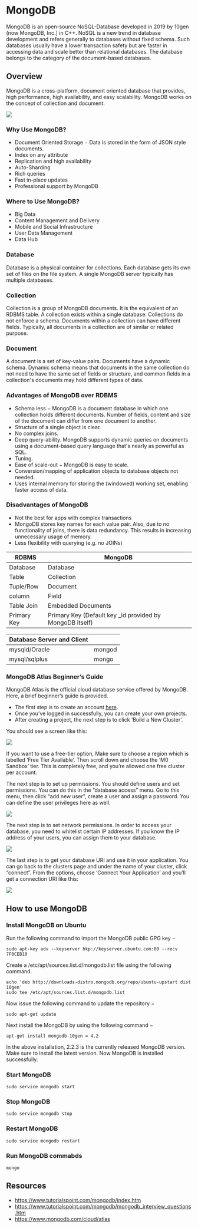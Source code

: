 # MongoDB
MongoDB is an open-source NoSQL-Database developed in 2019 by 10gen (now MongoDB, Inc.] in C++. NoSQL is a new trend in database development and refers generally to databases without fixed schema. Such databases usually have a lower transaction safety but are faster in accessing data and scale better than relational databases. The database belongs to the category of the document-based databases. 

## Overview
MongoDB is a cross-platform, document oriented database that provides, high performance, high availability, and easy scalability. MongoDB works on the concept of collection and document.

![](assets/mongodb-arch.png)

### Why Use MongoDB?
- Document Oriented Storage − Data is stored in the form of JSON style documents.
- Index on any attribute
- Replication and high availability
- Auto-Sharding
- Rich queries
- Fast in-place updates
- Professional support by MongoDB

### Where to Use MongoDB?
- Big Data
- Content Management and Delivery
- Mobile and Social Infrastructure
- User Data Management
- Data Hub

### Database
Database is a physical container for collections. Each database gets its own set of files on the file system. A single MongoDB server typically has multiple databases.

### Collection
Collection is a group of MongoDB documents. It is the equivalent of an RDBMS table. A collection exists within a single database. Collections do not enforce a schema. Documents within a collection can have different fields. Typically, all documents in a collection are of similar or related purpose.

### Document
A document is a set of key-value pairs. Documents have a dynamic schema. Dynamic schema means that documents in the same collection do not need to have the same set of fields or structure, and common fields in a collection's documents may hold different types of data.

### Advantages of MongoDB over RDBMS
- Schema less − MongoDB is a document database in which one collection holds different documents. Number of fields, content and size of the document can differ from one document to another.
- Structure of a single object is clear.
- No complex joins.
- Deep query-ability. MongoDB supports dynamic queries on documents using a document-based query language that's nearly as powerful as SQL.
- Tuning.
- Ease of scale-out − MongoDB is easy to scale.
- Conversion/mapping of application objects to database objects not needed.
- Uses internal memory for storing the (windowed) working set, enabling faster access of data.

### Disadvantages of MongoDB
- Not the best for apps with complex transactions
- MongoDB stores key names for each value pair. Also, due to no functionality of joins, there is data redundancy. This results in increasing unnecessary usage of memory.
- Less flexibility with querying (e.g. no JOINs)

| RDBMS | MongoDB |
|-------|---------|
| Database | Database |
| Table | Collection |
| Tuple/Row | Document |
| column | Field |
| Table Join | Embedded Documents |
| Primary Key | Primary Key (Default key _id provided by MongoDB itself)|

| Database Server and Client | |
|-------|-------|
| mysqld/Oracle | mongod |
| mysql/sqlplus | mongo |

### MongoDB Atlas Beginner’s Guide

MongoDB Atlas is the official cloud database service offered by MongoDB. Here, a brief beginner’s guide is provided. 

- The first step is to create an account [here](https://www.mongodb.com/cloud/atlas).
- Once you’ve logged in successfully, you can create your own projects. 
- After creating a project, the next step is to click ‘Build a New Cluster’. 

You should see a screen like this:

![](assets/cloud-provider.png)

If you want to use a free-tier option, Make sure to choose a region which is labelled ‘Free Tier Available’. Then scroll down and choose the ‘M0 Sandbox’ tier. This is completely free, and you’re allowed one free cluster per account.

The next step is to set up permissions. You should define users and set permissions. You can do this in the “database access” menu. Go to this menu, then click “add new user”, create a user and assign a password. You can define the user privileges here as well. 

![](assets/database-access.png)

The next step is to set network permissions. In order to access your database, you need to whitelist certain IP addresses. If you know the IP address of your users, you can assign them to your database. 

![](assets/network-access.png)

The last step is to get your database URI and use it in your application. You can go back to the clusters page and under the name of your cluster, click “connect”. From the options, choose ‘Connect Your Application’ and you’ll get a connection URI like this:

![](assets/uri.png)



## How to use MongoDB
### Install MongoDB on Ubuntu
Run the following command to import the MongoDB public GPG key −
```
sudo apt-key adv --keyserver hkp://keyserver.ubuntu.com:80 --recv 7F0CEB10
```
Create a /etc/apt/sources.list.d/mongodb.list file using the following command.
```
echo 'deb http://downloads-distro.mongodb.org/repo/ubuntu-upstart dist 10gen' 
sudo tee /etc/apt/sources.list.d/mongodb.list
```

Now issue the following command to update the repository −
```
sudo apt-get update
```

Next install the MongoDB by using the following command −
```
apt-get install mongodb-10gen = 4.2
```

In the above installation, 2.2.3 is the currently released MongoDB version. Make sure to install the latest version. Now MongoDB is installed successfully.

### Start MongoDB
```
sudo service mongodb start
```
### Stop MongoDB
```
sudo service mongodb stop
```
### Restart MongoDB
```
sudo service mongodb restart
```
### Run MongoDB commabds
```
mongo
```

## Resources 
- https://www.tutorialspoint.com/mongodb/index.htm
- https://www.tutorialspoint.com/mongodb/mongodb_interview_questions.htm
- https://www.mongodb.com/cloud/atlas
